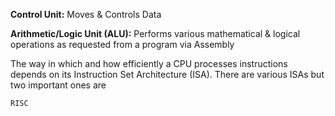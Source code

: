 
**Control Unit:** Moves & Controls Data

**Arithmetic/Logic Unit (ALU):** Performs various mathematical & logical operations as requested from a program via Assembly


The way in which and how efficiently a CPU processes instructions depends on its Instruction Set Architecture (ISA). There are various ISAs but two important ones are 

	RISC 

